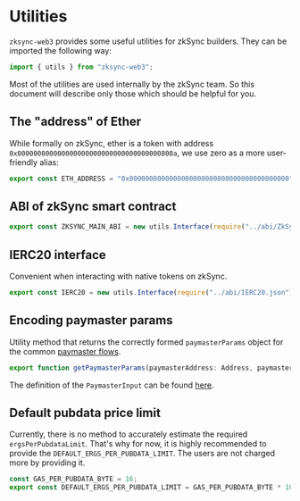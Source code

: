 # Utilities

`zksync-web3` provides some useful utilities for zkSync builders. They can be imported the following way:

```typescript
import { utils } from "zksync-web3";
```

Most of the utilities are used internally by the zkSync team. So this document will describe only those which should be helpful for you.

## The "address" of Ether

While formally on zkSync, ether is a token with address `0x000000000000000000000000000000000000800a`, we use zero as a more user-friendly alias:

```typescript
export const ETH_ADDRESS = "0x0000000000000000000000000000000000000000";
```

## ABI of zkSync smart contract

```typescript
export const ZKSYNC_MAIN_ABI = new utils.Interface(require("../abi/ZkSync.json"));
```

## IERC20 interface

Convenient when interacting with native tokens on zkSync.

```typescript
export const IERC20 = new utils.Interface(require("../abi/IERC20.json"));
```

## Encoding paymaster params

Utility method that returns the correctly formed `paymasterParams` object for the common [paymaster flows](../../dev/zksync-v2/aa.md#built-in-paymaster-flows).

```typescript
export function getPaymasterParams(paymasterAddress: Address, paymasterInput: PaymasterInput): PaymasterParams;
```

The definition of the `PaymasterInput` can be found [here](./types.md).

## Default pubdata price limit

Currently, there is no method to accurately estimate the required `ergsPerPubdataLimit`. That's why for now, it is highly recommended to provide the `DEFAULT_ERGS_PER_PUBDATA_LIMIT`. The users are not charged more by providing it.

```typescript
const GAS_PER_PUBDATA_BYTE = 16;
export const DEFAULT_ERGS_PER_PUBDATA_LIMIT = GAS_PER_PUBDATA_BYTE * 10_000;
```

